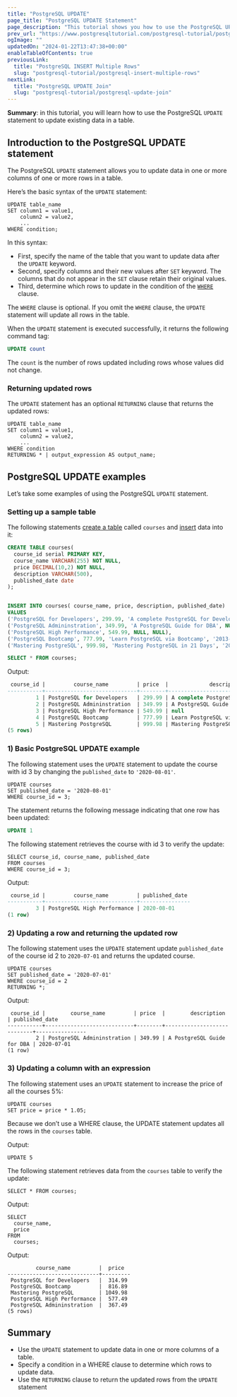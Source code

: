 ```yaml
---
title: "PostgreSQL UPDATE"
page_title: "PostgreSQL UPDATE Statement"
page_description: "This tutorial shows you how to use the PostgreSQL UPDATE statement to update data of one or more columns of a table."
prev_url: "https://www.postgresqltutorial.com/postgresql-tutorial/postgresql-update/"
ogImage: ""
updatedOn: "2024-01-22T13:47:38+00:00"
enableTableOfContents: true
previousLink: 
  title: "PostgreSQL INSERT Multiple Rows"
  slug: "postgresql-tutorial/postgresql-insert-multiple-rows"
nextLink: 
  title: "PostgreSQL UPDATE Join"
  slug: "postgresql-tutorial/postgresql-update-join"
---
```





**Summary**: in this tutorial, you will learn how to use the PostgreSQL `UPDATE` statement to update existing data in a table.


## Introduction to the PostgreSQL UPDATE statement

The PostgreSQL `UPDATE` statement allows you to update data in one or more columns of one or more rows in a table.

Here’s the basic syntax of the `UPDATE` statement:


```shellsqlsql
UPDATE table_name
SET column1 = value1,
    column2 = value2,
    ...
WHERE condition;
```
In this syntax:

* First, specify the name of the table that you want to update data after the `UPDATE` keyword.
* Second, specify columns and their new values after `SET` keyword. The columns that do not appear in the `SET` clause retain their original values.
* Third, determine which rows to update in the condition of the [`WHERE`](postgresql-where) clause.

The `WHERE` clause is optional. If you omit the `WHERE` clause, the `UPDATE` statement will update all rows in the table.

When the `UPDATE` statement is executed successfully, it returns the following command tag:


```sql
UPDATE count
```
The `count` is the number of rows updated including rows whose values did not change.


### Returning updated rows

The `UPDATE` statement has an optional `RETURNING` clause that returns the updated rows:


```
UPDATE table_name
SET column1 = value1,
    column2 = value2,
    ...
WHERE condition
RETURNING * | output_expression AS output_name;
```

## PostgreSQL UPDATE examples

Let’s take some examples of using the PostgreSQL `UPDATE` statement.


### Setting up a sample table

The following statements [create a table](postgresql-create-table) called `courses` and [insert](postgresql-insert) data into it:


```sql
CREATE TABLE courses(
  course_id serial PRIMARY KEY, 
  course_name VARCHAR(255) NOT NULL, 
  price DECIMAL(10,2) NOT NULL,
  description VARCHAR(500), 
  published_date date
);


INSERT INTO courses( course_name, price, description, published_date) 
VALUES 
('PostgreSQL for Developers', 299.99, 'A complete PostgreSQL for Developers', '2020-07-13'), 
('PostgreSQL Admininstration', 349.99, 'A PostgreSQL Guide for DBA', NULL), 
('PostgreSQL High Performance', 549.99, NULL, NULL), 
('PostgreSQL Bootcamp', 777.99, 'Learn PostgreSQL via Bootcamp', '2013-07-11'), 
('Mastering PostgreSQL', 999.98, 'Mastering PostgreSQL in 21 Days', '2012-06-30');

SELECT * FROM courses;

```
Output:


```sql
 course_id |         course_name         | price  |             description              | published_date
-----------+-----------------------------+--------+--------------------------------------+----------------
         1 | PostgreSQL for Developers   | 299.99 | A complete PostgreSQL for Developers | 2020-07-13
         2 | PostgreSQL Admininstration  | 349.99 | A PostgreSQL Guide for DBA           | null
         3 | PostgreSQL High Performance | 549.99 | null                                 | null
         4 | PostgreSQL Bootcamp         | 777.99 | Learn PostgreSQL via Bootcamp        | 2013-07-11
         5 | Mastering PostgreSQL        | 999.98 | Mastering PostgreSQL in 21 Days      | 2012-06-30
(5 rows)
```

### 1\) Basic PostgreSQL UPDATE example

The following statement uses the `UPDATE` statement to update the course with id 3 by changing the `published_date` to `'2020-08-01'`.


```
UPDATE courses
SET published_date = '2020-08-01' 
WHERE course_id = 3;
```
The statement returns the following message indicating that one row has been updated:


```sql
UPDATE 1
```
The following statement retrieves the course with id 3 to verify the update:


```
SELECT course_id, course_name, published_date
FROM courses
WHERE course_id = 3;
```
Output:


```sql
 course_id |         course_name         | published_date
-----------+-----------------------------+----------------
         3 | PostgreSQL High Performance | 2020-08-01
(1 row)
```

### 2\) Updating a row and returning the updated row

The following statement uses the `UPDATE` statement update `published_date` of the course id 2 to `2020-07-01` and returns the updated course.


```
UPDATE courses
SET published_date = '2020-07-01'
WHERE course_id = 2
RETURNING *;
```
Output:


```
 course_id |        course_name         | price  |        description         | published_date
-----------+----------------------------+--------+----------------------------+----------------
         2 | PostgreSQL Admininstration | 349.99 | A PostgreSQL Guide for DBA | 2020-07-01
(1 row)
```

### 3\) Updating a column with an expression

The following statement uses an `UPDATE` statement to increase the price of all the courses 5%:


```
UPDATE courses
SET price = price * 1.05;
```
Because we don’t use a WHERE clause, the UPDATE statement updates all the rows in the `courses` table.

Output:


```
UPDATE 5
```
The following statement retrieves data from the `courses` table to verify the update:


```
SELECT * FROM courses;
```
Output:


```
SELECT 
  course_name, 
  price 
FROM 
  courses;
```
Output:


```
         course_name         |  price
-----------------------------+---------
 PostgreSQL for Developers   |  314.99
 PostgreSQL Bootcamp         |  816.89
 Mastering PostgreSQL        | 1049.98
 PostgreSQL High Performance |  577.49
 PostgreSQL Admininstration  |  367.49
(5 rows)
```

## Summary

* Use the `UPDATE` statement to update data in one or more columns of a table.
* Specify a condition in a WHERE clause to determine which rows to update data.
* Use the `RETURNING` clause to return the updated rows from the `UPDATE` statement

